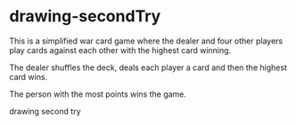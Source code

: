 drawing-secondTry
=================

This is a simplified war card game where the dealer and four other players play cards
against each other with the highest card winning. 

The dealer shuffles the deck, deals each player a card and then the highest card
wins.

The person with the most points wins the game.

drawing second try
